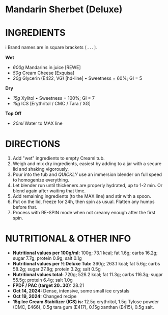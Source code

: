 # Mandarin Sherbet (Deluxe)

# INGREDIENTS

ℹ️ Brand names are in square brackets `[...]`.

**Wet**
  - _600g_ Mandarins in juice [REWE]
  - _50g_ Cream Cheese [Exquisa]
  - _20g_ Glycerin (E422, VG) [hd-line] • Sweetness = 60%; GI = 5

**Dry**
  - _15g_ Xylitol • Sweetness = 100%; GI = 7
  - _15g_ ICS [Erythritol / CMC / Tara / XG]

**Top Off**
  - _20ml_ Water to MAX line

# DIRECTIONS

 1. Add "wet" ingredients to empty Creami tub.
 1. Weigh and mix dry ingredients, easiest by adding to a jar with a secure lid and shaking vigorously.
 1. Pour into the tub and *QUICKLY* use an immersion blender on full speed to homogenize everything.
 1. Let blender run until thickeners are properly hydrated, up to 1-2 min. Or blend again after waiting that time.
 1. Add remaining ingredients (to the MAX line) and stir with a spoon.
 1. Put on the lid, freeze for 24h, then spin as usual. Flatten any humps before that.
 1. Process with RE-SPIN mode when not creamy enough after the first spin.

# NUTRITIONAL & OTHER INFO
- **Nutritional values per 100g/ml:** 100g; 73.1 kcal; fat 1.6g; carbs 16.2g; sugar 7.7g; protein 0.9g; salt 0.1g
- **Nutritional values per ½ Deluxe Tub:** 360g; 263.1 kcal; fat 5.6g; carbs 58.2g; sugar 27.8g; protein 3.2g; salt 0.5g
- **Nutritional values total:** 720g; 526.2 kcal; fat 11.3g; carbs 116.3g; sugar 55.5g; protein 6.4g; salt 1.0g
- **FPDF / PAC (target 20..30):** 28.21
- **Oct 14, 2024:** Dense, intensive, some small ice crystals
- **Oct 19, 2024:** Changed recipe
- **15g Ice Cream Stabilizer (ICS) is:** 12.5g erythritol, 1.5g Tylose powder (CMC, E466), 
0.5g tara gum (E417), 0.15g xanthan (E415), 0.5g salt.
